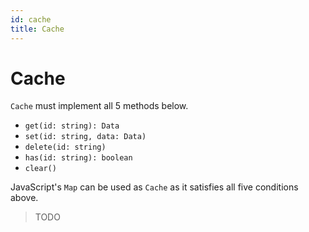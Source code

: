 ```yaml
---
id: cache
title: Cache
---
```


# Cache
`Cache` must implement all 5 methods below.
* `get(id: string): Data`
* `set(id: string, data: Data)`
* `delete(id: string)`
* `has(id: string): boolean`
* `clear()`

JavaScript's `Map` can be used as `Cache` as it satisfies all five conditions above.

> TODO
